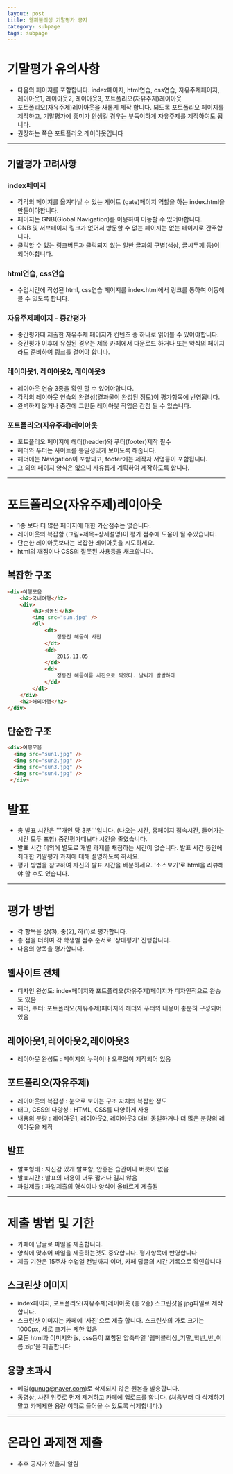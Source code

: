 ```yaml
---
layout: post
title: 웹퍼블리싱 기말평가 공지
category: subpage
tags: subpage
---
```


# 기말평가 유의사항
* 다음의 페이지를 포함합니다. index페이지, html연습, css연습, 자유주제페이지, 레이아웃1, 레이아웃2, 레이아웃3, 포트폴리오(자유주제)레이아웃
* 포트폴리오(자유주제)레이아웃을 새롭게 제작 합니다. 되도록 포트폴리오 페이지를 제작하고, 기말평가에 흥미가 안생길 경우는 부득이하게 자유주제를 제작하여도 됩니다.
* 권장하는 쪽은 포트폴리오 레이아웃입니다

---

## 기말평가 고려사항

### index페이지
* 각각의 페이지를 옮겨다닐 수 있는 게이트 (gate)페이지 역할을 하는 index.html을 만들어야합니다.
* 페이지는 GNB(Global Navigation)를 이용하여 이동할 수 있어야합니다.
* GNB 및 서브페이지 링크가 없어서 방문할 수 없는 페이지는 없는 페이지로 간주합니다.
* 클릭할 수 있는 링크버튼과 클릭되지 않는 일반 글과의 구별(색상, 글씨두께 등)이 되어야합니다.

### html연습, css연습
* 수업시간에 작성된 html, css연습 페이지를 index.html에서 링크를 통하여 이동해 볼 수 있도록 합니다.

### 자유주제페이지 - 중간평가
* 중간평가때 제출한 자유주제 페이지가 컨텐츠 중 하나로 읽어볼 수 있어야합니다.
* 중간평가 이후에 유실된 경우는 제목 카페에서 다운로드 하거나 또는 약식의 페이지라도 준비하여 링크를 걸어야 합니다.

### 레이아웃1, 레이아웃2, 레이아웃3
* 레이아웃 연습 3종을 확인 할 수 있어야합니다.
* 각각의 레이아웃 연습의 완결성(결과물이 완성된 정도)이 평가항목에 반영됩니다.
* 완벽하지 않거나 중간에 그만둔 레이아웃 작업은 감점 될 수 있습니다.

### 포트폴리오(자유주제)레이아웃
* 포트폴리오 페이지에 헤더(header)와 푸터(footer)제작 필수
* 헤더와 푸터는 사이트를 통일성있게 보이도록 해줍니다.
* 헤더에는 Navigation이 포함되고, footer에는 제작자 서명등이 포함됩니다.
* 그 외의 페이지 양식은 없으니 자유롭게 계획하여 제작하도록 합니다.

---

# 포트폴리오(자유주제)레이아웃
* 1종 보다 더 많은 페이지에 대한 가산점수는 없습니다.
* 레이아웃의 복잡함 (그림+제목+상세설명)이 평가 점수에 도움이 될 수있습니다.
* 단순한 레이아웃보다는 복잡한 레이아웃을 시도하세요.
* html의 깨짐이나 CSS의 잘못된 사용등을 채크합니다.

## 복잡한 구조
```html
<div>여행모음
    <h2>국내여행</h2>
    <div>
        <h3>정동진</h3>
        <img src="sun.jpg" />
        <dl>
            <dt>
                정동진 해돋이 사진
            </dt>
            <dd>
                2015.11.05
            </dd>
            <dd>
                정동진 해돋이를 사진으로 찍었다. 날씨가 쌀쌀하다
            </dd>
        </dl>
    </div>
    <h2>해외여행</h2>
</div>
```
 ## 단순한 구조 
```html
<div>여행모음
  <img src="sun1.jpg" />
  <img src="sun2.jpg" />
  <img src="sun3.jpg" />
  <img src="sun4.jpg" />
 </div>
 ```

# 발표
* 총 발표 시간은 '''개인 당 3분'''입니다. (나오는 시간, 홈페이지 접속시간, 들어가는 시간 모두 포함) 중간평가때보다 시간을 줄였습니다.
* 발표 시간 이외에 별도로 개별 과제를 채점하는 시간이 없습니다. 발표 시간 동안에 최대한 기말평가 과제에 대해 설명하도록 하세요.
* 평가 방법을 참고하여 자신의 발표 시간을 배분하세요. '소스보기'로 html을 리뷰해야 할 수도 있습니다.

---

# 평가 방법
* 각 항목을 상(3), 중(2), 하(1)로 평가합니다.
* 총 점을 더하여 각 학생별 점수 순서로 '상대평가' 진행합니다.
* 다음의 항목을 평가합니다.

## 웹사이트 전체
* 디자인 완성도: index페이지와 포트폴리오(자유주제)페이지가 디자인적으로 완송도 있음
* 헤더, 푸터: 포트폴리오(자유주제)페이지의 헤더와 푸터의 내용이 충분히 구성되어 있음

## 레이아웃1,레이아웃2,레이아웃3
* 레이아웃 완성도 : 페이지의 누락이나 오류없이 제작되어 있음 

## 포트폴리오(자유주제)
* 레이아웃의 복잡성 : 눈으로 보이는 구조 자체의 복잡한 정도
* 태그, CSS의 다양성 : HTML, CSS를 다양하게 사용
* 내용의 분량 : 레이아웃1, 레이아웃2, 레이아웃3 대비 동일하거나 더 많은 분량의 레이아웃을 제작

## 발표
* 발표형태 : 자신감 있게 발표함, 안좋은 습관이나 버릇이 없음
* 발표시간 : 발표의 내용이 너무 짧거나 길지 않음
* 파일제출 : 파일제출의 형식이나 양식이 올바르게 제출됨

---

# 제출 방법 및 기한
* 카페에 답글로 파일을 제출합니다.
* 양식에 맞추어 파일을 제출하는것도 중요합니다. 평가항목에 반영합니다
* 제출 기한은 15주차 수업일 전날까지 이며, 카페 답글의 시간 기록으로 확인합니다

## 스크린샷 이미지
* index페이지, 포트폴리오(자유주제)레이아웃 (총 2종) 스크린샷을 jpg파일로 제작합니다.
* 스크린샷 이미지는 카페에 '사진'으로 제출 합니다. 스크린샷의 가로 크기는 1000px, 세로 크기는 제한 없음
* 모든 html과 이미지와 js, css등이 포함된 압축파일 '웹퍼블리싱_기말_학번_반_이름.zip'을 제출합니다

## 용량 초과시
* 메일(gunug@naver.com)로 삭제되지 않은 원본을 발송합니다.
* 동영상, 사진 위주로 먼저 제거하고 카페에 업로드를 합니다. (처음부터 다 삭제하기 말고 카페제한 용량 이하로 들어올 수 있도록 삭제합니다.)

---

# 온라인 과제전 제출
* 추후 공지가 있을지 알림
